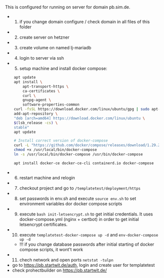 This is configured for running on server for domain pb.sim.de.

* 1. if you change domain configure / check domain in all files of this folder
* 2. create server on hetzner
* 3. create volume on named lj-mariadb
* 4. login to server via ssh
* 5. setup machine and install docker compose:

```bash
    apt update
    apt install \
        apt-transport-https \
        ca-certificates \
        curl \
        gnupg-agent \
        software-properties-common
    curl -fsSL https://download.docker.com/linux/ubuntu/gpg | sudo apt-key add -
    add-apt-repository \
    "deb [arch=amd64] https://download.docker.com/linux/ubuntu \
    $(lsb_release -cs) \
    stable"
    apt update

    # Install correct version of docker-compose
    curl -L "https://github.com/docker/compose/releases/download/1.29.2/docker-compose-$(uname -s)-$(uname -m)" -o /usr/local/bin/docker-compose
    chmod +x /usr/local/bin/docker-compose
    ln -s /usr/local/bin/docker-compose /usr/bin/docker-compose

    apt install docker-ce docker-ce-cli containerd.io docker-compose
```
* 6. restart machine and relogin
* 7. checkout project and go to `/templatetest/deployment/https`
* 8. set passwords in env.sh and execute `source env.sh` to set environment variables dor docker compose scripts
* 9. execute `bash init-letsencrypt.sh` to get initial credentials. It uses docker-compose.yml (nginx + certbot) in order to get initial letsencrypt certificates.
* 10. execute `templatetest-docker-compose up -d` and `env-docker-compose up -d`
   * !!! if you change database passwords after initial starting of docker compose scripts, it wont't work
* 11. chech network and open ports `netstat -tulpn`
* go to https://pb.startwit.de/auth, login and create user for templatetest
* check prohectbuilder on https://pb.startwit.de/
